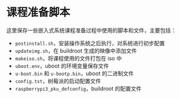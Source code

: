 # 课程准备脚本

这里保存一些嵌入式系统课程准备过程中使用的脚本和文件，主要包括：

* `postinstall.sh`，安装操作系统之后执行，对系统进行初步配置
* `updateimg.sh`，在 buildroot 生成的映像中添加文件
* `makeiso.sh`，将课程使用的文件打包在 iso 中
* `uboot.env`，uboot 的环境变量保存文件
* `u-boot.bin` 和 `u-bootp.bin`，uboot 的二进制文件
* `config.txt`，树莓派的启动配置文件
* `raspberrypi3_pku_defconfig`，buildroot 的配置文件
